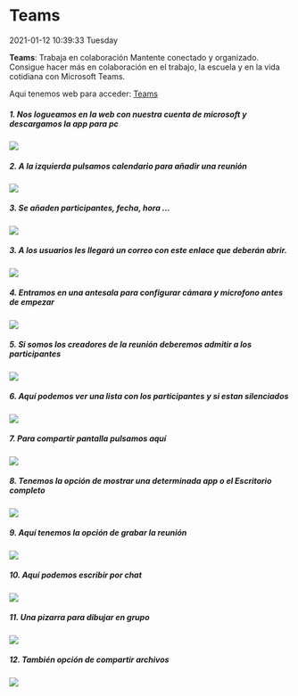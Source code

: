 # Teams
2021-01-12 10:39:33 Tuesday

**Teams**: Trabaja en colaboración
Mantente conectado y organizado. Consigue hacer más en colaboración en el trabajo, la escuela y en la vida cotidiana con Microsoft Teams.

Aqui tenemos web para acceder: [Teams](https://www.microsoft.com/es-ww/microsoft-365/microsoft-teams/group-chat-software "Teams")

#####  1.   Nos logueamos en la web con nuestra cuenta de microsoft y descargamos la app para pc
![](https://i.postimg.cc/J0ykZ7B1/1.png)

#####  2. A la izquierda pulsamos calendario para añadir una reunión
![](https://i.postimg.cc/28NKbgsf/1.png)

#####  3. Se añaden participantes, fecha, hora ...
![](https://i.postimg.cc/4dhWn1wd/2.png)

#####  3. A los usuarios les llegará un correo con este enlace que deberán abrir.
![](https://i.postimg.cc/7LRBxR3d/3.png)

#####  4. Entramos en una antesala para configurar cámara  y microfono antes de empezar
![](https://i.postimg.cc/wj0frM76/4.png)

#####  5.  Si somos los creadores de la reunión deberemos admitir  a los participantes
![](https://i.postimg.cc/43yLRG9p/5.png)

#####  6.  Aquí podemos ver una lista con los participantes y si estan silenciados
![](https://i.postimg.cc/bwzVLkYC/6.png)

#####  7.  Para compartir pantalla pulsamos aquí
![](https://i.postimg.cc/zXwPn0NH/7.png)

#####  8.  Tenemos la opción de mostrar una determinada app o el Escritorio completo
![](https://i.postimg.cc/7h8mzTQN/8.png)

#####  9.  Aquí tenemos la opción de grabar la reunión
![](https://i.postimg.cc/Kvb0vBTG/9.png)

#####  10. Aquí podemos escribir por chat
![](https://i.postimg.cc/90d1YF6H/10.png)

#####  11.  Una pizarra para dibujar en grupo
![](https://i.postimg.cc/K8vQtbQC/11.png)

#####  12.  También opción de compartir archivos
![](https://i.postimg.cc/q7NLZGPL/12.png)
